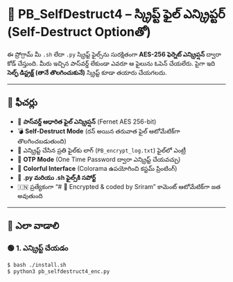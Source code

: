 # 🔐 PB_SelfDestruct4 – స్క్రిప్ట్ ఫైల్ ఎన్క్రిప్టర్ (Self-Destruct Optionతో)

ఈ ప్రోగ్రామ్ మీ `.sh` లేదా `.py` స్క్రిప్ట్ ఫైల్స్‌ను సురక్షితంగా **AES-256 ఫెర్నెట్ ఎన్క్రిప్షన్** ద్వారా కోడ్ చేస్తుంది. మీరు ఇచ్చిన పాస్‌వర్డ్ లేకుండా ఎవరూ ఆ ఫైలును ఓపెన్ చేయలేరు. పైగా ఇది **సెల్ఫ్ డిస్ట్రక్ట్ (తానే తొలగించుకునే)** స్క్రిప్ట్ కూడా తయారు చేయగలదు.

---

## 🧠 ఫీచర్లు

- 🔐 **పాస్‌వర్డ్ ఆధారిత ఫైల్ ఎన్క్రిప్షన్** (Fernet AES 256-bit)
- 💣 **Self-Destruct Mode** (రన్ అయిన తరువాత ఫైల్ ఆటోమేటిక్‌గా తొలగించబడుతుంది)
- 📆 ఎన్క్రిప్ట్ చేసిన ప్రతి ఫైల్‌కు లాగ్ (`PB_encrypt_log.txt`) ఫైల్‌లో ఎంట్రీ
- 🧪 **OTP Mode** (One Time Password ద్వారా ఎన్క్రిప్ట్ చేయవచ్చు)
- 🎨 **Colorful Interface** (Colorama ఉపయోగించి కస్టమ్ ప్రింటింగ్)
- 📜 **.py మరియు .sh ఫైల్స్‌కి సపోర్ట్**
- 🇮🇳 ప్రత్యేకంగా “# 🔐 Encrypted & coded by Sriram” కామెంట్ ఆటోమేటిక్‌గా జత అవుతుంది

---

## 🔧 ఎలా వాడాలి

### 🟢 1. ఎన్క్రిప్ట్ చేయడం

```bash
$ bash ./install.sh
$ python3 pb_selfdestruct4_enc.py
